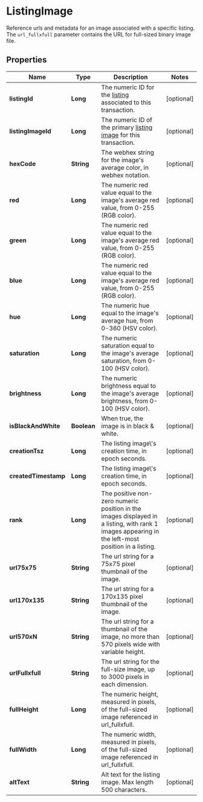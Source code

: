 

# ListingImage

Reference urls and metadata for an image associated with a specific listing. The `url_fullxfull` parameter contains the URL for full-sized binary image file.

## Properties

| Name | Type | Description | Notes |
|------------ | ------------- | ------------- | -------------|
|**listingId** | **Long** | The numeric ID for the [listing](/documentation/reference#tag/ShopListing) associated to this transaction. |  [optional] |
|**listingImageId** | **Long** | The numeric ID of the primary [listing image](/documentation/reference#tag/ShopListing-Image) for this transaction. |  [optional] |
|**hexCode** | **String** | The webhex string for the image&#39;s average color, in webhex notation. |  [optional] |
|**red** | **Long** | The numeric red value equal to the image&#39;s average red value, from 0-255 (RGB color). |  [optional] |
|**green** | **Long** | The numeric red value equal to the image&#39;s average red value, from 0-255 (RGB color). |  [optional] |
|**blue** | **Long** | The numeric red value equal to the image&#39;s average red value, from 0-255 (RGB color). |  [optional] |
|**hue** | **Long** | The numeric hue equal to the image&#39;s average hue, from 0-360 (HSV color). |  [optional] |
|**saturation** | **Long** | The numeric saturation equal to the image&#39;s average saturation, from 0-100 (HSV color). |  [optional] |
|**brightness** | **Long** | The numeric brightness equal to the image&#39;s average brightness, from 0-100 (HSV color). |  [optional] |
|**isBlackAndWhite** | **Boolean** | When true, the image is in black &amp; white. |  [optional] |
|**creationTsz** | **Long** | The listing image\\&#39;s creation time, in epoch seconds. |  [optional] |
|**createdTimestamp** | **Long** | The listing image\\&#39;s creation time, in epoch seconds. |  [optional] |
|**rank** | **Long** | The positive non-zero numeric position in the images displayed in a listing, with rank 1 images appearing in the left-most position in a listing. |  [optional] |
|**url75x75** | **String** | The url string for a 75x75 pixel thumbnail of the image. |  [optional] |
|**url170x135** | **String** | The url string for a 170x135 pixel thumbnail of the image. |  [optional] |
|**url570xN** | **String** | The url string for a thumbnail of the image, no more than 570 pixels wide with variable height. |  [optional] |
|**urlFullxfull** | **String** | The url string for the full-size image, up to 3000 pixels in each dimension. |  [optional] |
|**fullHeight** | **Long** | The numeric height, measured in pixels, of the full-sized image referenced in url_fullxfull. |  [optional] |
|**fullWidth** | **Long** | The numeric width, measured in pixels, of the full-sized image referenced in url_fullxfull. |  [optional] |
|**altText** | **String** | Alt text for the listing image. Max length 500 characters. |  [optional] |



